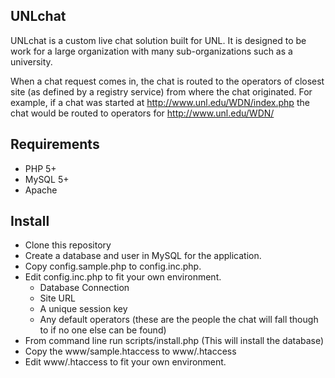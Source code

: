 UNLchat
---------------

UNLchat is a custom live chat solution built for UNL.  It is designed to be work for a large organization with many sub-organizations such as a university.

When a chat request comes in, the chat is routed to the operators of closest site (as defined by a registry service) from where the chat originated.
For example, if a chat was started at http://www.unl.edu/WDN/index.php the chat would be routed to operators for http://www.unl.edu/WDN/

Requirements
------------
 - PHP 5+
 - MySQL 5+
 - Apache

Install
-------
 - Clone this repository
 - Create a database and user in MySQL for the application.
 - Copy config.sample.php to config.inc.php.
 - Edit config.inc.php to fit your own environment.
   - Database Connection
   - Site URL
   - A unique session key
   - Any default operators (these are the people the chat will fall though to if no one else can be found)
 - From command line run scripts/install.php (This will install the database)
 - Copy the www/sample.htaccess to www/.htaccess
 - Edit www/.htaccess to fit your own environment.
